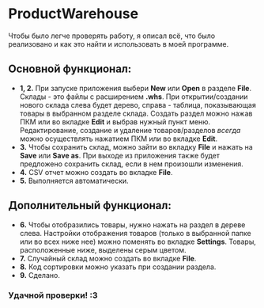 # ProductWarehouse

Чтобы было легче проверять работу, я описал всё, что было реализовано и как это найти и использовать в моей программе.

## Основной функционал:
* **1, 2.** При запуске приложения выбери **New** или **Open** в разделе **File**. Склады - это файлы с расширением **.whs**. При открытии/создании нового склада слева будет дерево, справа - таблица, показывающая товары в выбранном разделе склада. Создать раздел можно нажав ПКМ или во вкладке **Edit** и выбрав нужный пункт меню. Редактирование, создание и удаление товаров/разделов *всегда* можно осуществлять нажатием ПКМ или во вкладке **Edit**.
* **3.** Чтобы сохранить склад, можно зайти во вкладку **File** и нажать на **Save** или **Save as**. При выходе из приложения также будет предложено сохранить склад, если в нем произошли изменения.
* **4.** CSV отчет можно создать во вкладке **File**.
* **5.** Выполняется автоматически.

## Дополнительный функционал:
* **6.** Чтобы отобразились товары, нужно нажать на раздел в дереве слева. Настройки отображения товаров (только в выбранной папке или во всех ниже нее) можно поменять во вкладке **Settings**. Товары, расположенные ниже, выделены серым цветом.
* **7.** Случайный склад можно создать во вкладке **File**.
* **8.** Код сортировки можно указать при создании раздела.
* **9.** Сделано.

### Удачной проверки! :3
